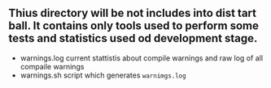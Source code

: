 ## Thius directory will be not includes into dist tart ball. It contains only tools used to perform some tests and statistics used od development stage.

- warnings.log
  current stattistis about compile warnings and raw log of all compaile warnings
- warnings.sh
  script which generates ```warnimgs.log```
